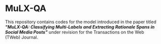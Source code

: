 # MuLX-QA
This repository contains codes for the model introduced in the paper titled ***"MuLX-QA: Classifying Multi-Labels and Extracting Rationale Spans in Social Media Posts"***
under revision for the Transactions on the Web (TWeb) Journal.

